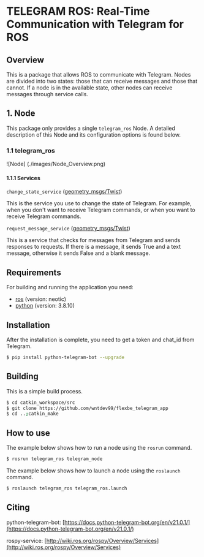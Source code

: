 # TELEGRAM ROS: Real-Time Communication with Telegram for ROS

## Overview
This is a package that allows ROS to communicate with Telegram. Nodes are divided into two states: those that can receive messages and those that cannot. If a node is in the available state, other nodes can receive messages through service calls.

## 1. Node
This package only provides a single `telegram_ros` Node. A detailed description of this Node and its configuration options is found below.
### 1.1 telegram_ros
![Node] (./images/Node_Overview.png) 

#### 1.1.1 Services
`change_state_service` ([geometry_msgs/Twist](https://docs.ros.org/en/api/geometry_msgs/html/msg/Twist.html))

This is the service you use to change the state of Telegram. For example, when you don't want to receive Telegram commands, or when you want to receive Telegram commands. 

`request_message_service` ([geometry_msgs/Twist](https://docs.ros.org/en/api/geometry_msgs/html/msg/Twist.html))

This is a service that checks for messages from Telegram and sends responses to requests. If there is a message, it sends True and a text message, otherwise it sends False and a blank message. 


## Requirements
For building and running the application you need:
- [ros](http://wiki.ros.org/noetic/Installation/Ubuntu) (version: neotic)
- [python](https://www.python.org/downloads/release/python-3810/) (version: 3.8.10)
  
## Installation
After the installation is complete, you need to get a token and chat_id from Telegram.

```bash
$ pip install python-telegram-bot --upgrade
```

## Building
This is a simple build process.

```bash
$ cd catkin_workspace/src
$ git clone https://github.com/wntdev99/flexbe_telegram_app
$ cd ..;catkin_make
```

## How to use
The example below shows how to run a node using the `rosrun` command.
```bash
$ rosrun telegram_ros telegram_node
```

The example below shows how to launch a node using the `roslaunch` command.
```bash
$ roslaunch telegram_ros telegram_ros.launch
```

## Citing
python-telegram-bot:
[https://docs.python-telegram-bot.org/en/v21.0.1/](https://docs.python-telegram-bot.org/en/v21.0.1/)

rospy-service:
[http://wiki.ros.org/rospy/Overview/Services](http://wiki.ros.org/rospy/Overview/Services)



